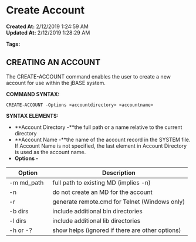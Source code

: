 # Create Account

**Created At:** 2/12/2019 1:24:59 AM  
**Updated At:** 2/12/2019 1:28:29 AM  

**Tags:**
<badge text='account' vertical='middle' />
<badge text='create ' vertical='middle' />
<badge text='create-account' vertical='middle' />

## CREATING AN ACCOUNT

The CREATE-ACCOUNT command enables the user to create a new account for use within the jBASE system.

**COMMAND SYNTAX:**

```
CREATE-ACCOUNT -Options <accountdirectory> <accountname>
```

**SYNTAX ELEMENTS:**

- **Account Directory -**the full path or a name relative to the current directory
- **Account Name -**the name of the account record in the SYSTEM file. If Account Name is not specified, the last element in Account Directory is used as the account name.
- **Options -**



| **Option**<br> | **Description**<br> |
| --- | --- |
| -m md\_path  <br> | full path to existing MD (implies -n)<br> |
| -n          <br> | do not create an MD for the account<br> |
| -r          <br> | generate remote.cmd for Telnet (Windows only)<br> |
| -b dirs    <br> | include additional bin directories<br> |
| -l dirs    <br> | include additional lib directories<br> |
| -h or -?    <br> | show helps (ignored if there are other options) |

